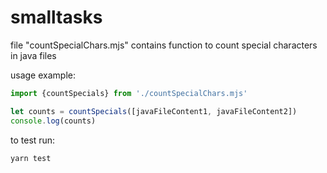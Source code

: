 # smalltasks

file "countSpecialChars.mjs" contains function to count special characters in java files

usage example:
```js
import {countSpecials} from './countSpecialChars.mjs'

let counts = countSpecials([javaFileContent1, javaFileContent2])
console.log(counts)
```

to test run:
```shell
yarn test
```